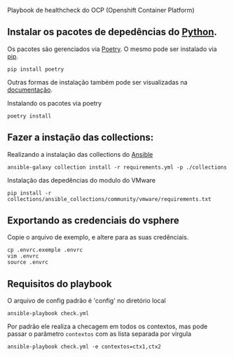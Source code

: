 Playbook de healthcheck do OCP (Openshift Container Platform)

## Instalar os pacotes de depedências do [Python](https://www.python.org/).

Os pacotes são gerenciados via [Poetry](https://python-poetry.org/). O mesmo pode ser instalado via [pip](https://pip.pypa.io/en/stable/).

```
pip install poetry
```

Outras formas de instalação também pode ser visualizadas na [documentação](https://python-poetry.org/docs/#installation).

Instalando os pacotes via poetry

```
poetry install
```

## Fazer a instação das collections:

Realizando a instalação das collections do [Ansible](https://docs.ansible.com/ansible/latest/index.html)
```
ansible-galaxy collection install -r requirements.yml -p ./collections
```

Instalação das depedências do modulo do VMware

```
pip install -r collections/ansible_collections/community/vmware/requirements.txt
```
## Exportando as credenciais do vsphere

Copie o arquivo de exemplo, e altere para as suas credênciais.

```
cp .envrc.exemple .envrc
vim .envrc
source .envrc
```

## Requisitos do playbook

O arquivo de config padrão é 'config' no diretório local

```
ansible-playbook check.yml
```

Por padrão ele realiza a checagem em todos os contextos, mas pode passar o parâmetro `contextos` com as lista separada por virgula  
```
ansible-playbook check.yml -e contextos=ctx1,ctx2
```